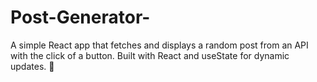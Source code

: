 # Post-Generator-
A simple React app that fetches and displays a random post from an API with the click of a button. Built with React and useState for dynamic updates. 🚀
